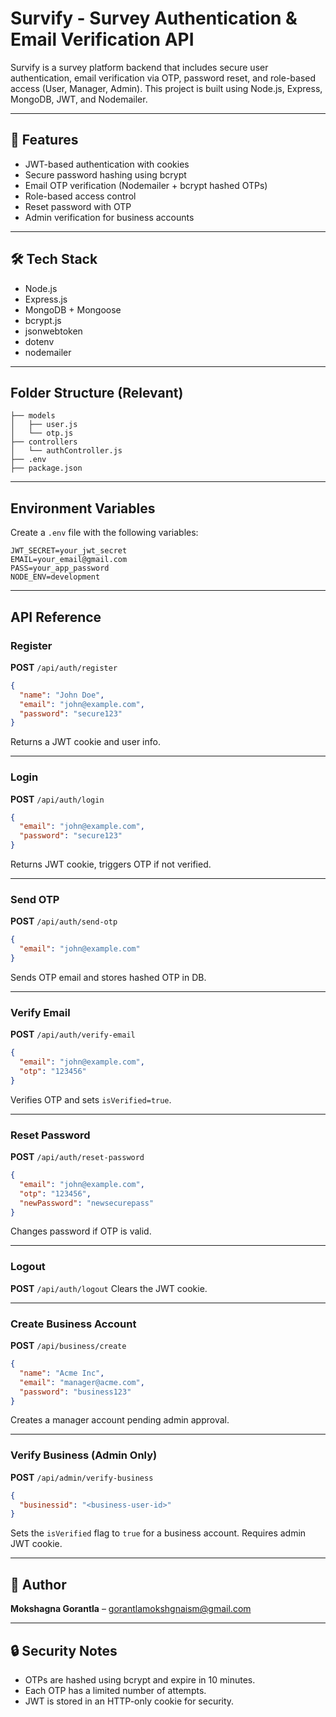 # Survify - Survey Authentication & Email Verification API

Survify is a survey platform backend that includes secure user authentication, email verification via OTP, password reset, and role-based access (User, Manager, Admin). This project is built using Node.js, Express, MongoDB, JWT, and Nodemailer.

---

## 🔧 Features

* JWT-based authentication with cookies
* Secure password hashing using bcrypt
* Email OTP verification (Nodemailer + bcrypt hashed OTPs)
* Role-based access control
* Reset password with OTP
* Admin verification for business accounts

---

## 🛠️ Tech Stack

* Node.js
* Express.js
* MongoDB + Mongoose
* bcrypt.js
* jsonwebtoken
* dotenv
* nodemailer

---

##  Folder Structure (Relevant)

```
├── models
│   ├── user.js
│   └── otp.js
├── controllers
│   └── authController.js
├── .env
├── package.json
```

---

##  Environment Variables

Create a `.env` file with the following variables:

```
JWT_SECRET=your_jwt_secret
EMAIL=your_email@gmail.com
PASS=your_app_password
NODE_ENV=development
```

---

##  API Reference

### Register

**POST** `/api/auth/register`

```json
{
  "name": "John Doe",
  "email": "john@example.com",
  "password": "secure123"
}
```

Returns a JWT cookie and user info.

---

### Login

**POST** `/api/auth/login`

```json
{
  "email": "john@example.com",
  "password": "secure123"
}
```

Returns JWT cookie, triggers OTP if not verified.

---

### Send OTP

**POST** `/api/auth/send-otp`

```json
{
  "email": "john@example.com"
}
```

Sends OTP email and stores hashed OTP in DB.

---

### Verify Email

**POST** `/api/auth/verify-email`

```json
{
  "email": "john@example.com",
  "otp": "123456"
}
```

Verifies OTP and sets `isVerified=true`.

---

### Reset Password

**POST** `/api/auth/reset-password`

```json
{
  "email": "john@example.com",
  "otp": "123456",
  "newPassword": "newsecurepass"
}
```

Changes password if OTP is valid.

---

### Logout

**POST** `/api/auth/logout`
Clears the JWT cookie.

---

### Create Business Account

**POST** `/api/business/create`

```json
{
  "name": "Acme Inc",
  "email": "manager@acme.com",
  "password": "business123"
}
```

Creates a manager account pending admin approval.

---

### Verify Business (Admin Only)

**POST** `/api/admin/verify-business`

```json
{
  "businessid": "<business-user-id>"
}
```

Sets the `isVerified` flag to `true` for a business account. Requires admin JWT cookie.

---


## 🧠 Author

**Mokshagna Gorantla** – [gorantlamokshgnaism@gmail.com](mailto:gorantlamokshgnaism@gmail.com)



---

## 🔒 Security Notes

* OTPs are hashed using bcrypt and expire in 10 minutes.
* Each OTP has a limited number of attempts.
* JWT is stored in an HTTP-only cookie for security.
